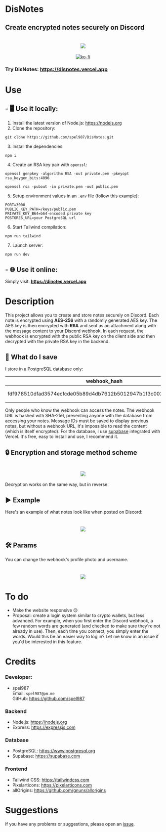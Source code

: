 # DisNotes

## Create encrypted notes securely on Discord

<h1 align="center">
	<img src="https://i.imgur.com/GRcd6h3.png">
</h1>
<div align="center">
	<a href="https://ko-fi.com/spel987" target="_blank">
	    <img src="https://ko-fi.com/img/githubbutton_sm.svg" alt="ko-fi">
	</a>
</div>

### Try DisNotes: https://disnotes.vercel.app

# Use

## - 🖥️ Use it locally:

1) Install the latest version of Node.js: https://nodejs.org
2) Clone the repository:

```
git clone https://github.com/spel987/DisNotes.git
```

3) Install the dependencies:

```
npm i
```

4) Create an RSA key pair with `openssl`:

```
openssl genpkey -algorithm RSA -out private.pem -pkeyopt rsa_keygen_bits:4096
```

```
openssl rsa -pubout -in private.pem -out public.pem
```

5) Setup environment values in an `.env` file (follow this example):

```.env
PORT=3000
PUBLIC_KEY_PATH=/keys/public.pem
PRIVATE_KEY_B64=b64-encoded private key
POSTGRES_URL=your PostgreSQL url
```

6) Start Tailwind compilation:

```
npm run tailwind
```

7) Launch server:

```
npm run dev
```

## - 🌐 Use it online:

Simply visit: **https://dinotes.vercel.app**

# Description

This project allows you to create and store notes securely on Discord.
Each note is encrypted using **AES-256** with a randomly generated AES key.
The AES key is then encrypted with **RSA** and sent as an attachment along with the message content to your Discord webhook.
In each request, the webhook is encrypted with the public RSA key on the client side and then decrypted with the private RSA key in the backend.

## 💾 What do I save

I store in a PostgreSQL database only:

|                           webhook_hash                           |                    note_ids                    |             pfp_link             |    username    |
| :--------------------------------------------------------------: | :--------------------------------------------: | :------------------------------: | :------------: |
| fdf978510dfad3574ecfcde05b89d4db7612b5012947b1f3c00295d52212a984 | ["1346070095524401254", "1346069479125155911"] | https://i.imgur.com/1BxJoqZ.jpeg | =＾● ⋏ ●＾= |

Only people who know the webhook can access the notes. The webhook URL is hashed with SHA-256, preventing anyone with the database from accessing your notes. Message IDs must be saved to display previous notes, but without a webhook URL, it's impossible to read the content (which is itself encrypted).  For the database, I use [supabase](https://supabase.com) integrated with Vercel. It's free, easy to install and use, I recommend it.

## 🔒 Encryption and storage method scheme

<h1 align="center">
	<img src="https://i.imgur.com/CzAJQQy.png">
</h1>

Decryption works on the same way, but in reverse.

## ▶️ Example

Here's an example of what notes look like when posted on Discord:

<h1 align="center">
	<img src="https://i.imgur.com/VfdZGnM.png">
</h1>

## 🛠️ Params

You can change the webhook's profile photo and username.

<h1 align="center">
	<img src="https://i.imgur.com/k4FeU0e.png">
</h1>

# To do

- Make the website responsive 😒
- Proposal: create a login system similar to crypto wallets, but less advanced. For example, when you first enter the Discord webhook, a few random words are generated (and checked to make sure they're not already in use). Then, each time you connect, you simply enter the words. Would this be an easier way to log in? Let me know in an issue if you'd be interested in this feature.

# Credits

### Developer:

- spel987<br>
  Email: `spel987@pm.me`<br>
  GitHub: https://github.com/spel987<br>

### Backend

- Node.js: https://nodejs.org
- Express: https://expressjs.com

### Database

- PostgreSQL: https://www.postgresql.org
- Supabase: https://supabase.com

### Frontend

- Tailwind CSS: https://tailwindcss.com
- Pixelarticons: https://pixelarticons.com
- allOrigins: https://github.com/gnuns/allorigins

# Suggestions

If you have any problems or suggestions, please open an [issue](https://github.com/spel987/DisNotes/issues).
